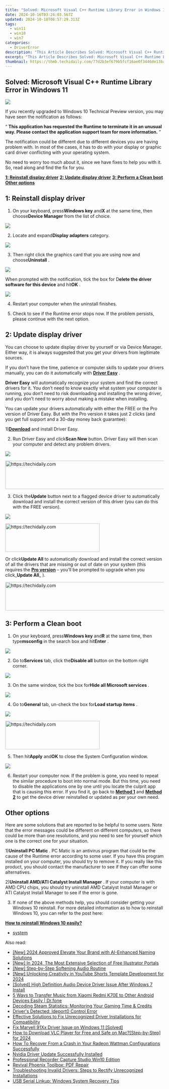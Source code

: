 ```yaml
---
title: "Solved: Microsoft Visual C++ Runtime Library Error in Windows 11"
date: 2024-10-16T03:24:03.567Z
updated: 2024-10-18T08:57:29.313Z
tags:
  - win11
  - win10
  - win7
categories:
  - DriverError
description: "This Article Describes Solved: Microsoft Visual C++ Runtime Library Error in Windows 11"
excerpt: "This Article Describes Solved: Microsoft Visual C++ Runtime Library Error in Windows 11"
thumbnail: https://thmb.techidaily.com/77d2b3ef679b5fcf16ae0f3446de13ba438b3d48f4673334fb3a900060d9f0bc.jpg
---
```


## Solved: Microsoft Visual C++ Runtime Library Error in Windows 11

![](https://images.drivereasy.com/wp-content/uploads/2016/12/microsoft-visual-c-runtime-error.jpg)

 If you recently upgraded to Windows 10 Technical Preview version, you may have seen the notification as follows:
  
“   **This application has requested the Runtime to terminate it in an unusual way. Please contact the application support team for more information.** ”
  
 The notification could be different due to different devices you are having problem with. In most of the cases, it has to do with your display or graphic card driver conflicting with your operating system.

 No need to worry too much about it, since we have fixes to help you with it. So, read along and find the fix for you.
  
[**1: Reinstall display driver**](https://propmoneyinc.pxf.io/q4jzdy)
**[2: Update display driver](https://vapordna.pxf.io/vnbxna)**
[**3: Perform a Clean boot**](https://bluettiit.sjv.io/xkwq91)
[**Other options**](https://aidotcom.pxf.io/nkz4kv)

## 1: Reinstall display driver

 1) On your keyboard, press**Windows key** and**X** at the same time, then choose**Device Manager** from the list of choice.
  
![](https://images.drivereasy.com/wp-content/uploads/2016/12/img_5861e2f4a55db.png)

 2) Locate and expand**Display adapters** category.
  
![](https://images.drivereasy.com/wp-content/uploads/2016/12/img_5861e0aa65115.jpg)
  
 3) Then right click the graphics card that you are using now and choose**Uninstall** .
  
![](https://images.drivereasy.com/wp-content/uploads/2016/12/img_5861e17729f2c.jpg)

 When prompted with the notification, tick the box for D**elete the driver software for this device** and hit**OK** .  
  
![](https://images.drivereasy.com/wp-content/uploads/2016/12/img_5861e1aebe48e.jpg)

 4) Restart your computer when the uninstall finishes.
  
 5) Check to see if the Runtime error stops now. If the problem persists, please continue with the next option.

## 2: Update display driver

 You can choose to update display driver by yourself or via Device Manager. Either way, it is always suggested that you get your drivers from legitimate sources.

 If you don’t have the time, patience or computer skills to update your drivers manually, you can do it automatically with [**Driver Easy**](https://tools.techidaily.com/drivereasy/download/) .

**Driver Easy** will automatically recognize your system and find the correct drivers for it. You don’t need to know exactly what system your computer is running, you don’t need to risk downloading and installing the wrong driver, and you don’t need to worry about making a mistake when installing.

 You can update your drivers automatically with either the FREE or the Pro version of Driver Easy. But with the Pro version it takes just 2 clicks (and you get full support and a 30-day money back guarantee):

 1)[**Download**](https://tools.techidaily.com/drivereasy/download/) and install Driver Easy.

 2) Run Driver Easy and click**Scan Now** button. Driver Easy will then scan your computer and detect any problem drivers.

![](https://images.drivereasy.com/wp-content/uploads/2017/07/img_5965ed6994a36.png)

<!-- affiliate ads begin -->
<a href="https://aligracehair.sjv.io/c/5597632/2080333/19272" target="_top" id="2080333">
  <img src="//a.impactradius-go.com/display-ad/19272-2080333" border="0" alt="https://techidaily.com" width="728" height="90"/>
</a>
<img height="0" width="0" src="https://aligracehair.sjv.io/i/5597632/2080333/19272" style="position:absolute;visibility:hidden;" border="0" />
<!-- affiliate ads end -->

 3) Click the**Update** button next to a flagged device driver to automatically download and install the correct version of this driver (you can do this with the FREE version).

![](https://images.drivereasy.com/wp-content/uploads/2017/07/img_5965ed8fabadd.jpg)

<!-- affiliate ads begin -->
<a href="https://aligracehair.sjv.io/c/5597632/1886069/19272" target="_top" id="1886069">
  <img src="//a.impactradius-go.com/display-ad/19272-1886069" border="0" alt="https://techidaily.com" width="300" height="90"/>
</a>
<img height="0" width="0" src="https://aligracehair.sjv.io/i/5597632/1886069/19272" style="position:absolute;visibility:hidden;" border="0" />
<!-- affiliate ads end -->

 Or click**Update All** to automatically download and install the correct version of all the drivers that are missing or out of date on your system (this requires the [**Pro version**](https://tools.techidaily.com/drivereasy/download/) – you’ll be prompted to upgrade when you click_**Update All**_ ).

<!-- affiliate ads begin -->
<a href="https://appsumo.8odi.net/c/5597632/2075483/7443" target="_top" id="2075483">
  <img src="//a.impactradius-go.com/display-ad/7443-2075483" border="0" alt="https://techidaily.com" width="728" height="90"/>
</a>
<img height="0" width="0" src="https://appsumo.8odi.net/i/5597632/2075483/7443" style="position:absolute;visibility:hidden;" border="0" />
<!-- affiliate ads end -->

## 3: Perform a Clean boot

 1) On your keyboard, press**Windows key** and**R** at the same time, then type**msconfig** in the search box and hit**Enter** .
  
![](https://images.drivereasy.com/wp-content/uploads/2016/12/img_5861ddb2a4ac5.png)

 2) Go to**Services** tab, click the**Disable all** button on the bottom right corner.  
  
![](https://images.drivereasy.com/wp-content/uploads/2016/12/img_5861de6d9c40f.jpg)

 3) On the same window, tick the box for**Hide all Microsoft services** .
  
![](https://images.drivereasy.com/wp-content/uploads/2016/12/img_5861dea18f75c.jpg)

 4) Go to**General** tab, un-check the box for**Load startup items** .
  
![](https://images.drivereasy.com/wp-content/uploads/2016/12/img_5861dee39618b.jpg)

<!-- affiliate ads begin -->
<a href="https://aligracehair.sjv.io/c/5597632/1915805/19272" target="_top" id="1915805">
  <img src="//a.impactradius-go.com/display-ad/19272-1915805" border="0" alt="https://techidaily.com" width="300" height="90"/>
</a>
<img height="0" width="0" src="https://aligracehair.sjv.io/i/5597632/1915805/19272" style="position:absolute;visibility:hidden;" border="0" />
<!-- affiliate ads end -->

 5) Then hit**Apply** and**OK** to close the System Configuration window.
  
![](https://images.drivereasy.com/wp-content/uploads/2016/12/img_5861df26558e0.jpg)

 6) Restart your computer now. If the problem is gone, you need to repeat the similar procedure to boot into normal mode. But this time, you need to disable the applications one by one until you locate the culprit app that is causing this error. If you find it, go back to [**Method 1**](https://ukaidot.sjv.io/daqnoj) and [**Method 2**](https://tinyland.pxf.io/org4ra) to get the device driver reinstalled or updated as per your own need.

## **Other options**

 Here are some solutions that are reported to be helpful to some users. Note that the error messages could be different on different computers, so there could be more than one resolutions, and you need to see for yourself which one is the correct one for your situation.
  
 1)**Uninstall PC Matic** . PC Matic is an antivirus program that could be the cause of the Runtime error according to some user. If you have this program installed on your computer, you should try to remove it. If you really like this product, you should contact the manufacturer to see if they can offer some alternatives.
  
 2)**Uninstall AMD/ATI Catalyst Install Manager** . If your computer is with AMD CPU chips, you should try uninstall AMD Catalyst Install Manager or ATI Catalyst Install Manager to see if the error is gone.
  
 3) If none of the above methods help, you should consider getting your Windows 10 reinstall. For more detailed information as to how to reinstall Windows 10, you can refer to the post here:
  
[**How to reinstall Windows 10 easily?**](https://tools.techidaily.com/drivereasy/download/) [](https://tools.techidaily.com/drivereasy/download/)

* [system](https://bluettieu.pxf.io/nlgoka)

<ins class="adsbygoogle"
     style="display:block"
     data-ad-format="autorelaxed"
     data-ad-client="ca-pub-7571918770474297"
     data-ad-slot="1223367746"></ins>

<ins class="adsbygoogle"
     style="display:block"
     data-ad-client="ca-pub-7571918770474297"
     data-ad-slot="8358498916"
     data-ad-format="auto"
     data-full-width-responsive="true"></ins>

<span class="atpl-alsoreadstyle">Also read:</span>
<div><ul>
<li><a href="https://youtube-sure.techidaily.com/024-approved-elevate-your-brand-with-ai-enhanced-naming-solutions/"><u>[New] 2024 Approved Elevate Your Brand with AI-Enhanced Naming Solutions</u></a></li>
<li><a href="https://vp-tips.techidaily.com/new-in-2024-the-most-extensive-selection-of-free-illustrator-portals/"><u>[New] In 2024, The Most Extensive Selection of Free Illustrator Portals</u></a></li>
<li><a href="https://extra-skills.techidaily.com/new-step-by-step-softening-audio-routine/"><u>[New] Step-by-Step Softening Audio Routine</u></a></li>
<li><a href="https://youtube-zero.techidaily.com/nlocking-creativity-in-youtube-shorts-template-development-for-2024/"><u>[New] Unlocking Creativity in YouTube Shorts Template Development for 2024</u></a></li>
<li><a href="https://driver-error.techidaily.com/solved-high-definition-audio-device-driver-issue-after-windows-7-install/"><u>[Solved] High Definition Audio Device Driver Issue After Windows 7 Install</u></a></li>
<li><a href="https://blog-min.techidaily.com/5-ways-to-transfer-music-from-xiaomi-redmi-k70e-to-other-android-devices-easily-drfone-by-drfone-transfer-from-android-transfer-from-android/"><u>5 Ways to Transfer Music from Xiaomi Redmi K70E to Other Android Devices Easily | Dr.fone</u></a></li>
<li><a href="https://games-able.techidaily.com/decoding-steam-statistics-monitoring-your-gaming-time-and-credits/"><u>Decoding Steam Statistics: Monitoring Your Gaming Time & Credits</u></a></li>
<li><a href="https://driver-error.techidaily.com/drivers-detected-ideport0-control-error/"><u>Driver's Detected: Ideport0 Control Error</u></a></li>
<li><a href="https://driver-error.techidaily.com/effective-solutions-to-fix-unrecognized-driver-installations-for-compatibility/"><u>Effective Solutions to Fix Unrecognized Driver Installations for Compatibility</u></a></li>
<li><a href="https://driver-error.techidaily.com/fix-marvell-91xx-driver-issue-on-windows-11-solved/"><u>Fix Marvell 91Xx Driver Issue on Windows 11 [Solved]</u></a></li>
<li><a href="https://some-techniques.techidaily.com/how-to-download-vlc-player-for-free-and-safe-on-macstep-by-step-for-2024/"><u>How to Download VLC Player for Free and Safe on Mac?[Step-by-Step] for 2024</u></a></li>
<li><a href="https://driver-error.techidaily.com/how-to-recover-from-a-crash-in-your-radeon-wattman-configurations-successfully/"><u>How To Recover From a Crash in Your Radeon Wattman Configurations Successfully</u></a></li>
<li><a href="https://driver-error.techidaily.com/nvidia-driver-update-successfully-installed/"><u>Nvidia Driver Update Successfully Installed</u></a></li>
<li><a href="https://digital-screen-recording.techidaily.com/professional-recorder-capture-studio-win10-edition/"><u>Professional Recorder Capture Studio Win10 Edition</u></a></li>
<li><a href="https://data-wizards.techidaily.com/revival-phoenix-toolbox-pdf-repair/"><u>Revival Phoenix Toolbox: PDF Repair</u></a></li>
<li><a href="https://driver-error.techidaily.com/troubleshooting-invalid-drivers-steps-to-rectify-unrecognized-installations/"><u>Troubleshooting Invalid Drivers: Steps to Rectify Unrecognized Installations</u></a></li>
<li><a href="https://driver-error.techidaily.com/usb-serial-linkup-windows-system-recovery-tips/"><u>USB Serial Linkup: Windows System Recovery Tips</u></a></li>
</ul></div>

